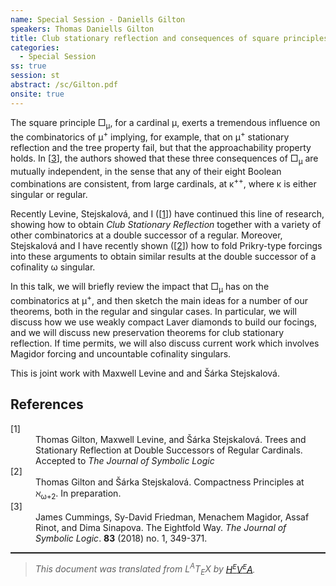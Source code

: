 ```yaml
---
name: Special Session - Daniells Gilton
speakers: Thomas Daniells Gilton
title: Club stationary reflection and consequences of square principles
categories:
  - Special Session
ss: true
session: st
abstract: /sc/Gilton.pdf
onsite: true
---
```

<p>The square principle &#x25A1;<sub>&#xB5;</sub>, for a cardinal &#xB5;, exerts a tremendous influence on the combinatorics of &#xB5;<sup>+</sup> implying, for example, that on &#xB5;<sup>+</sup> stationary reflection and the tree property fail, but that the approachability property holds. In [<a href="#8fold">3</a>], the authors showed that these three consequences of &#x25A1;<sub>&#xB5;</sub> are mutually independent, in the sense that any of their eight Boolean combinations are consistent, from large cardinals, at &#x3BA;<sup>++</sup>, where &#x3BA; is either singular or regular.</p><p>Recently Levine, Stejskalov&#xE1;, and I ([<a href="#GLS%3A8fold">1</a>]) have continued this line of research, showing how to obtain <em>Club Stationary Reflection</em> together with a variety of other combinatorics at a double successor of a regular. Moreover, Stejskalov&#xE1; and I have recently shown ([<a href="#GS%3A8foldSingular">2</a>]) how to fold Prikry-type forcings into these arguments to obtain similar results at the double successor of a cofinality &#x3C9; singular.</p><p>In this talk, we will briefly review the impact that &#x25A1;<sub>&#xB5;</sub> has on the combinatorics at &#xB5;<sup>+</sup>, and then sketch the main ideas for a number of our theorems, both in the regular and singular cases. In particular, we will discuss how we use weakly compact Laver diamonds to build our focings, and we will discuss new preservation theorems for club stationary reflection. If time permits, we will also discuss current work which involves Magidor forcing and uncountable cofinality singulars.</p><!--TOC section id="sec1" References-->
<p> This is joint work with Maxwell Levine and and &#x160;&#xE1;rka Stejskalov&#xE1;.<p>

<h2 id="sec1" class="section">References</h2><!--SEC END --><dl class="thebibliography"><dt class="dt-thebibliography">
<a id="GLS:8fold">[1]</a></dt><dd class="dd-thebibliography">
Thomas Gilton, Maxwell Levine, and &#x160;&#xE1;rka Stejskalov&#xE1;. Trees and Stationary Reflection at Double Successors of Regular Cardinals. Accepted to <span style="font-style:italic">The Journal of Symbolic Logic</span> </dd><dt class="dt-thebibliography"><a id="GS:8foldSingular">[2]</a></dt><dd class="dd-thebibliography">
Thomas Gilton and &#x160;&#xE1;rka Stejskalov&#xE1;. Compactness Principles at &#x2135;<sub>&#x3C9;+2</sub>. In preparation.</dd><dt class="dt-thebibliography"><a id="8fold">[3]</a></dt><dd class="dd-thebibliography">
James Cummings, Sy-David Friedman, Menachem Magidor, Assaf Rinot, and Dima Sinapova. The Eightfold Way. <span style="font-style:italic">The Journal of Symbolic Logic</span>. <span style="font-weight:bold">83</span> (2018) no. 1, 349-371.</dd></dl><!--CUT END -->
<!--HTMLFOOT-->
<!--ENDHTML-->
<!--FOOTER-->
<hr style="height:2"><blockquote class="quote"><em>This document was translated from L<sup>A</sup>T<sub>E</sub>X by
</em><a href="http://hevea.inria.fr/index.html"><em>H</em><em><span style="font-size:small"><sup>E</sup></span></em><em>V</em><em><span style="font-size:small"><sup>E</sup></span></em><em>A</em></a><em>.</em></blockquote>
